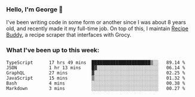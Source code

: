 ### Hello, I'm George 👋

I've been writing code in some form or another since I was about 8 years old, and recently made it my full-time job. On top of this, I maintain [Recipe Buddy](https://github.com/georgegebbett/recipe-buddy), a recipe scraper that interfaces with Grocy.  

<!--
**georgegebbett/georgegebbett** is a ✨ _special_ ✨ repository because its `README.md` (this file) appears on your GitHub profile.

Here are some ideas to get you started:

- 🔭 I’m currently working on ...
- 🌱 I’m currently learning ...
- 👯 I’m looking to collaborate on ...
- 🤔 I’m looking for help with ...
- 💬 Ask me about ...
- 📫 How to reach me: ...
- 😄 Pronouns: ...
- ⚡ Fun fact: ...
-->

### What I've been up to this week:
<!--START_SECTION:waka-->

```text
TypeScript      17 hrs 49 mins  ██████████████████████▒░░   89.14 %
JSON            1 hr 13 mins    █▓░░░░░░░░░░░░░░░░░░░░░░░   06.14 %
GraphQL         27 mins         ▓░░░░░░░░░░░░░░░░░░░░░░░░   02.25 %
JavaScript      15 mins         ▒░░░░░░░░░░░░░░░░░░░░░░░░   01.32 %
Bash            4 mins          ░░░░░░░░░░░░░░░░░░░░░░░░░   00.38 %
Markdown        3 mins          ░░░░░░░░░░░░░░░░░░░░░░░░░   00.27 %
```

<!--END_SECTION:waka-->
